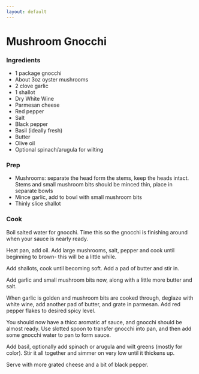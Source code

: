 ```yaml
---
layout: default
---
```


# Mushroom Gnocchi

### Ingredients
* 1 package gnocchi
* About 3oz oyster mushrooms
* 2 clove garlic
* 1 shallot
* Dry White Wine
* Parmesan cheese
* Red pepper
* Salt
* Black pepper
* Basil (ideally fresh)
* Butter
* Olive oil
* Optional spinach/arugula for wilting

### Prep
* Mushrooms: separate the head form the stems, keep the heads intact. Stems and small mushroom bits should be minced thin, place in separate bowls
* Mince garlic, add to bowl with small mushroom bits
* Thinly slice shallot

### Cook
Boil salted water for gnocchi. Time this so the gnocchi is finishing around when your sauce is nearly ready.

Heat pan, add oil. Add large mushrooms, salt, pepper and cook until beginning to brown- this will be a little while.

Add shallots, cook until becoming soft. Add a pad of butter and stir in.

Add garlic and small mushroom bits now, along with a little more butter and salt.

When garlic is golden and mushroom bits are cooked through, deglaze with white wine, add another pad of butter, and grate in parmesan. Add red pepper flakes to desired spicy level.

You should now have a thicc aromatic af sauce, and gnocchi should be almost ready. Use slotted spoon to transfer gnocchi into pan, and then add some gnocchi water to pan to form sauce.

Add basil, optionally add spinach or arugula and wilt greens (mostly for color). Stir it all together and simmer on very low until it thickens up.

Serve with more grated cheese and a bit of black pepper.
